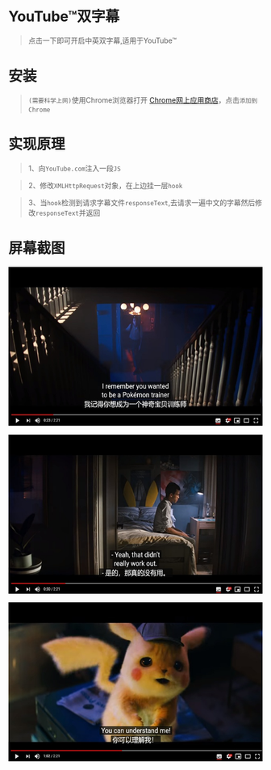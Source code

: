 # YouTube™双字幕

> 点击一下即可开启中英双字幕,适用于YouTube™

# 安装

> `(需要科学上网)`使用Chrome浏览器打开 [Chrome网上应用商店](https://chrome.google.com/webstore/detail/youtube%E5%8F%8C%E5%AD%97%E5%B9%95/pinbfcanggagdlikncmljamikccpkkon?hl=zh-CN)，点击`添加到Chrome`

# 实现原理

> 1、向`YouTube.com`注入一段`JS`

> 2、修改`XMLHttpRequest`对象，在上边挂一层`hook`

> 3、当`hook`检测到请求字幕文件`responseText`,去请求一遍中文的字幕然后修改`responseText`并返回

# 屏幕截图

 ![screenshot_1](screenshot_1.jpg)

 ![screenshot_2](screenshot_2.jpg)

 ![screenshot_3](screenshot_3.jpg)

